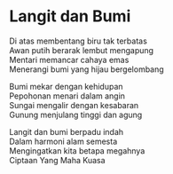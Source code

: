 # Langit dan Bumi

Di atas membentang biru tak terbatas  
Awan putih berarak lembut mengapung  
Mentari memancar cahaya emas  
Menerangi bumi yang hijau bergelombang

Bumi mekar dengan kehidupan  
Pepohonan menari dalam angin  
Sungai mengalir dengan kesabaran  
Gunung menjulang tinggi dan agung

Langit dan bumi berpadu indah  
Dalam harmoni alam semesta  
Mengingatkan kita betapa megahnya  
Ciptaan Yang Maha Kuasa